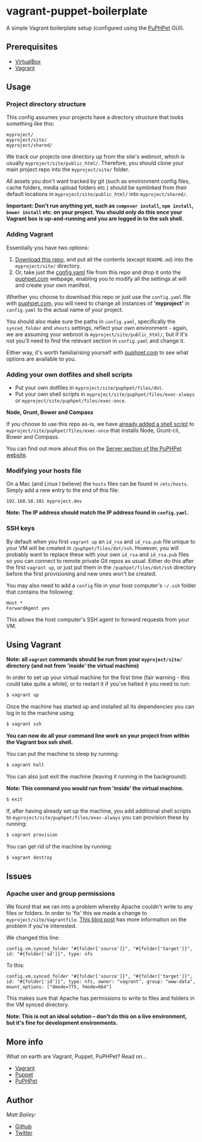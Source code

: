 # vagrant-puppet-boilerplate

A simple Vagrant boilerplate setup (configured using the [PuPHPet](https://puphpet.com/) GUI).

## Prerequisites

* [VirtualBox](https://www.virtualbox.org/wiki/Downloads)
* [Vagrant](http://www.vagrantup.com/downloads.html)

## Usage

### Project directory structure

This config assumes your projects have a directory structure that looks something like this:

```
myproject/
myproject/site/
myproject/shared/
```

We track our projects one directory up from the site's webroot, which is usually `myproject/site/public_html/`. Therefore, you should clone your main project repo into the `myproject/site/` folder.

All assets you don't want tracked by git (such as environment config files, cache folders, media upload folders etc.) should be symlinked from their default locations in `myproject/site/public_html/` into `myproject/shared/`.

**Important: Don't run anything yet, such as `composer install`, `npm install`, `bower install` etc. on your project. You should only do this once your Vagrant box is up-and-running and you are logged in to the ssh shell.**

### Adding Vagrant

Essentially you have two options:

1. [Download this repo](https://github.com/gpmd/vagrant-puppet-boilerplate/archive/master.zip), and put all the contents (except `README.md`) into the `myproject/site/` directory.
2. Or, take just the [config.yaml](https://github.com/gpmd/vagrant-puppet-boilerplate/blob/master/puphpet/config.yaml) file from this repo and drop it onto the [puphpet.com](https://puphpet.com/) webpage, enabling you to modify all the settings at will and create your own manifest.

Whether you choose to download this repo or just use the `config.yaml` file with [puphpet.com](https://puphpet.com/), you will need to change all instances of **'myproject'** in `config.yaml` to the actual name of your project.

You should also make sure the paths in `config.yaml`, specifically the `synced_folder` and `vhosts` settings, reflect your own environment - again, we are assuming your webroot is `myproject/site/public_html/`, but if it's not you'll need to find the relevant section in `config.yaml` and change it.

Either way, it's worth familiarising yourself with [puphpet.com](https://puphpet.com/) to see what options are available to you.

### Adding your own dotfiles and shell scripts

* Put your own dotfiles in `myproject/site/puphpet/files/dot`.
* Put your own shell scripts in `myproject/site/puphpet/files/exec-always` or `myproject/site/puphpet/files/exec-once`.

**Node, Grunt, Bower and Compass**

If you choose to use this repo as-is, we have [already added a shell script](https://github.com/gpmd/vagrant-puppet-boilerplate/blob/master/puphpet/files/exec-once/frontend-tools.sh) to `myproject/site/puphpet/files/exec-once` that installs Node, Grunt-cli, Bower and Compass.

You can find out more about this on the [Server section of the PuPHPet website](https://puphpet.com/#server).

### Modifying your hosts file

On a Mac (and Linux I believe) the `hosts` files can be found in `/etc/hosts`. Simply add a new entry to the end of this file:

`192.168.56.101 myproject.dev`

**Note: The IP address should match the IP address found in `config.yaml`.**

### SSH keys

By default when you first `vagrant up` an `id_rsa` and `id_rsa.pub` file unique to your VM will be created in `/puphpet/files/dot/ssh`. However, you will probably want to replace these with your own `id_rsa` and `id_rsa.pub` files so you can connect to remote private Git repos as usual. Either do this after the first `vagrant up`, or just put them in the `/puphpet/files/dot/ssh` directory before the first provisioning and new ones won't be created.

You may also need to add a `config` file in your host computer's `~/.ssh` folder that contains the following:

```
Host *
ForwardAgent yes
```

This allows the host computer's SSH agent to forward requests from your VM.

## Using Vagrant

**Note: all `vagrant` commands should be run from your `myproject/site/` directory (and not from 'inside' the virtual machine)**

In order to set up your virtual machine for the first time (fair warning - this could take quite a while), or to restart it if you've halted it you need to run:

```bash
$ vagrant up
```

Once the machine has started up and installed all its dependencies you can log in to the machine using:

```bash
$ vagrant ssh
```

**You can now do all your command line work on your project from within the Vagrant box ssh shell.**

You can put the machine to sleep by running:

```bash
$ vagrant halt
```

You can also just exit the machine (leaving it running in the background):

**Note: This command you would run from 'inside' the virtual machine.**

```bash
$ exit
```

If, after having already set up the machine, you add additional shell scripts to `myproject/site/puphpet/files/exec-always` you can provision these by running:

```bash
$ vagrant provision
```

You can get rid of the machine by running:

```bash
$ vagrant destroy
```

## Issues

### Apache user and group permissions

We found that we ran into a problem whereby Apache couldn't write to any files or folders. In order to 'fix' this we made a change to `myproject/site/Vagrantfile`. [This blog post](http://jeremykendall.net/2013/08/09/vagrant-synced-folders-permissions/) has more information on the problem if you're interested.

We changed this line:

```
config.vm.synced_folder "#{folder['source']}", "#{folder['target']}", id: "#{folder['id']}", type: nfs
```

To this:

```
config.vm.synced_folder "#{folder['source']}", "#{folder['target']}", id: "#{folder['id']}", type: nfs, owner: "vagrant", group: "www-data", mount_options: ["dmode=775, fmode=664"]
```

This makes sure that Apache has permissions to write to files and folders in the VM synced directory.

**Note: This is not an ideal solution – don't do this on a live environment, but it's fine for development environments.**

## More info

What on earth are Vagrant, Puppet, PuPHPet? Read on...

* [Vagrant](http://www.vagrantup.com/)
* [Puppet](http://puppetlabs.com/puppet/puppet-open-source)
* [PuPHPet](https://puphpet.com/about)

## Author

*Matt Bailey:*

* [Github](https://github.com/matt-bailey)
* [Twitter](https://twitter.com/_mattbailey)
